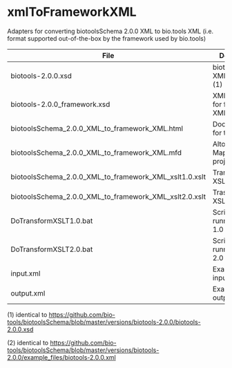 # xmlToFrameworkXML
Adapters for converting biotoolsSchema 2.0.0 XML to bio.tools XML (i.e. format supported out-of-the-box by the framework used by bio.tools)

File | Description
---- | -----------
biotools-2.0.0.xsd | biotoolsSchema XML Schema (1)
biotools-2.0.0_framework.xsd | XML Schema for framework XML
biotoolsSchema_2.0.0_XML_to_framework_XML.html | Documentation for transform
biotoolsSchema_2.0.0_XML_to_framework_XML.mfd | Altova MapForce project file
biotoolsSchema_2.0.0_XML_to_framework_XML_xslt1.0.xslt | Transform in XSLT 1.0 
biotoolsSchema_2.0.0_XML_to_framework_XML_xslt2.0.xslt | Trasnform in XSLT 2.0 
DoTransformXSLT1.0.bat | Script for running XSLT 1.0 transform
DoTransformXSLT2.0.bat | Script for running XSLT 2.0 transform
input.xml | Example script input (2)
output.xml | Example script output

(1) identical to https://github.com/bio-tools/biotoolsSchema/blob/master/versions/biotools-2.0.0/biotools-2.0.0.xsd

(2) identical to https://github.com/bio-tools/biotoolsSchema/blob/master/versions/biotools-2.0.0/example_files/biotools-2.0.0.xml
